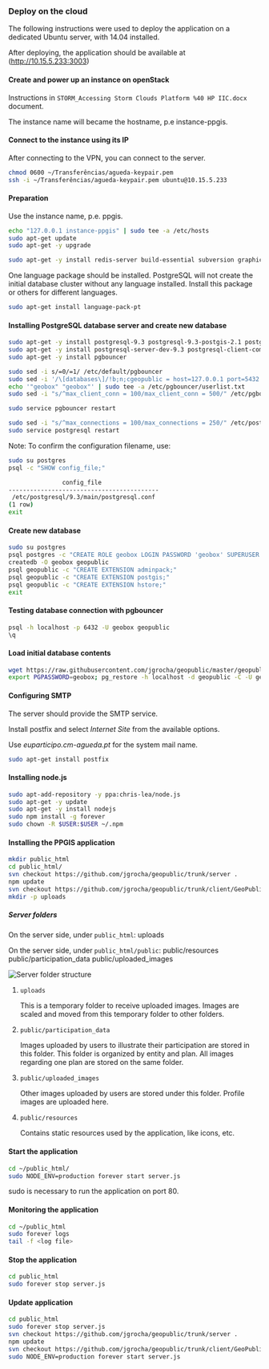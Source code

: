### Deploy on the cloud 

The following instructions were used to deploy the application on a dedicated Ubuntu server, with 14.04 installed.

After deploying, the application should be available at (http://10.15.5.233:3003)

#### Create and power up an instance on openStack

Instructions in `STORM_Accessing Storm Clouds Platform %40 HP IIC.docx` document.

The instance name will became the hostname, p.e instance-ppgis.

#### Connect to the instance using its IP

After connecting to the VPN, you can connect to the server.

```bash
chmod 0600 ~/Transferências/agueda-keypair.pem
ssh -i ~/Transferências/agueda-keypair.pem ubuntu@10.15.5.233
```

#### Preparation

Use the instance name, p.e. ppgis.

```bash
echo "127.0.0.1 instance-ppgis" | sudo tee -a /etc/hosts
sudo apt-get update
sudo apt-get -y upgrade

sudo apt-get -y install redis-server build-essential subversion graphicsmagick
```

One language package should be installed. PostgreSQL will not create the initial database cluster without any language installed.
Install this package or others for different languages.

```bash
sudo apt-get install language-pack-pt
```

#### Installing PostgreSQL database server and create new database

```bash
sudo apt-get -y install postgresql-9.3 postgresql-9.3-postgis-2.1 postgresql-contrib
sudo apt-get -y install postgresql-server-dev-9.3 postgresql-client-common postgresql-client-9.3
sudo apt-get -y install pgbouncer

sudo sed -i s/=0/=1/ /etc/default/pgbouncer
sudo sed -i '/\[databases\]/!b;n;cgeopublic = host=127.0.0.1 port=5432 dbname=geopublic' /etc/pgbouncer/pgbouncer.ini
echo '"geobox" "geobox"' | sudo tee -a /etc/pgbouncer/userlist.txt
sudo sed -i "s/^max_client_conn = 100/max_client_conn = 500/" /etc/pgbouncer/pgbouncer.ini

sudo service pgbouncer restart

sudo sed -i "s/^max_connections = 100/max_connections = 250/" /etc/postgresql/9.3/main/postgresql.conf
sudo service postgresql restart
```

Note: To confirm the configuration filename, use:

```bash
sudo su postgres
psql -c "SHOW config_file;"

               config_file
------------------------------------------
 /etc/postgresql/9.3/main/postgresql.conf
(1 row)
exit
```

#### Create new database

```bash
sudo su postgres
psql postgres -c "CREATE ROLE geobox LOGIN PASSWORD 'geobox' SUPERUSER INHERIT CREATEDB CREATEROLE REPLICATION;"
createdb -O geobox geopublic
psql geopublic -c "CREATE EXTENSION adminpack;"
psql geopublic -c "CREATE EXTENSION postgis;"
psql geopublic -c "CREATE EXTENSION hstore;"
exit
```

#### Testing database connection with pgbouncer

```bash
psql -h localhost -p 6432 -U geobox geopublic
\q
```

#### Load initial database contents

```bash
wget https://raw.githubusercontent.com/jgrocha/geopublic/master/geopublic-demo-0.9.backup
export PGPASSWORD=geobox; pg_restore -h localhost -d geopublic -C -U geobox geopublic-demo-0.9.backup
```

#### Configuring SMTP

The server should provide the SMTP service.

Install postfix and select *Internet Site* from the available options.

Use *euparticipo.cm-agueda.pt* for the system mail name.

```bash
sudo apt-get install postfix
```

#### Installing node.js

```bash
sudo apt-add-repository -y ppa:chris-lea/node.js
sudo apt-get -y update
sudo apt-get -y install nodejs
sudo npm install -g forever
sudo chown -R $USER:$USER ~/.npm
```

#### Installing the PPGIS application

```bash
mkdir public_html
cd public_html/
svn checkout https://github.com/jgrocha/geopublic/trunk/server .
npm update
svn checkout https://github.com/jgrocha/geopublic/trunk/client/GeoPublic/build/production/GeoPublic public
mkdir -p uploads
```

##### Server folders

On the server side, under `public_html`:
 uploads

On the server side, under `public_html/public`:
 public/resources
 public/participation_data
 public/uploaded_images

![Server folder structure](serverfolderstructure.png "Server folder structure")

1. `uploads`

    This is a temporary folder to receive uploaded images. Images are scaled and moved from this temporary folder to other folders.

2. `public/participation_data`

    Images uploaded by users to illustrate their participation are stored in this folder. This folder is organized by entity and plan. All images regarding one plan are stored on the same folder.

3. `public/uploaded_images`

    Other images uploaded by users are stored under this folder. Profile images are uploaded here.

4. `public/resources`

    Contains static resources used by the application, like icons, etc.

#### Start the application

```bash
cd ~/public_html/
sudo NODE_ENV=production forever start server.js
```

sudo is necessary to run the application on port 80.

#### Monitoring the application

```bash
cd ~/public_html
sudo forever logs
tail -f <log file>
```

#### Stop the application

```bash
cd public_html
sudo forever stop server.js
```

#### Update application

```bash
cd public_html
sudo forever stop server.js
svn checkout https://github.com/jgrocha/geopublic/trunk/server .
npm update
svn checkout https://github.com/jgrocha/geopublic/trunk/client/GeoPublic/build/production/GeoPublic public
sudo NODE_ENV=production forever start server.js
```


